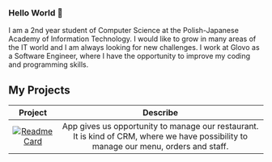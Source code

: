 ### Hello World 👋

I am a 2nd year student of Computer Science at the Polish-Japanese Academy of Information Technology. I would like to grow in many areas of the IT world and I am always looking for new challenges. I work at Glovo as a Software Engineer, where I have the opportunity to improve my coding and programming skills.
 

## My Projects

Project                    |  Describe
:-------------------------:|:-------------------------:
[![Readme Card](https://github-readme-stats.vercel.app/api/pin/?username=KubaTworek&repo=Restaurant-Management-System)](https://github.com/KubaTworek/Restaurant-Management-System)  |  App gives us opportunity to manage our restaurant. It is kind of CRM, where we have possibility to manage our menu, orders and staff.
